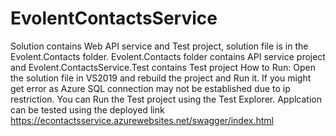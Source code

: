 # EvolentContactsService
Solution contains Web API service and Test project, solution file is in the Evolent.Contacts folder.
Evolent.Contacts folder contains API service project and Evolent.ContactsService.Test contains Test project
How to Run: Open the solution file in VS2019 and rebuild the project and Run it.
If you might get error as Azure SQL connection may not be established due to ip restriction.
You can Run the Test project using the Test Explorer.
Applcation can be tested using the deployed link https://econtactsservice.azurewebsites.net/swagger/index.html

